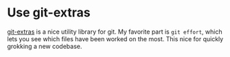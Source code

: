 # Use git-extras

[git-extras](https://github.com/tj/git-extras) is a nice utility library
for git. My favorite part is `git effort`, which lets you see which
files have been worked on the most. This nice for quickly grokking a new
codebase.
